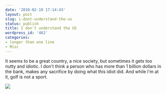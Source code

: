 ```yaml
---
date: '2010-02-19 17:14:43'
layout: post
slug: i-dont-understand-the-us
status: publish
title: I don't understand the US
wordpress_id: '462'
categories:
- longer than one line
- Misc
---
```


It seems to be a great country, a nice society, but sometimes it gets too nutty and idiotic. I don't think a person who has more than 1 billion dollars in the bank, makes any sacrifice by doing what this idiot did. And while I'm at it, golf is not a sport. 


[![](http://blindscientist.genedrift.org/wordpress/wp-content/uploads/2010/02/us.png)](http://blindscientist.genedrift.org/wordpress/wp-content/uploads/2010/02/us.png)
